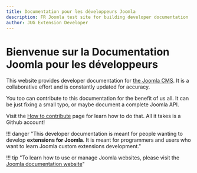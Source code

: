 ```yaml
---
title: Documentation pour les développeurs Joomla
description: FR Joomla test site for building developer documentation
author: JUG Extension Developer
---
```


# Bienvenue sur la Documentation Joomla pour les développeurs

This website provides developer documentation for [the Joomla CMS](https://www.joomla.org). It is a collaborative effort and is constantly updated for accuracy.

You too can contribute to this documentation for the benefit of us all. It can be just fixing a small typo, or maybe document a complete Joomla API. 

Visit the [How to contribute](./contribute/index.md) page for learn how to do that. All it takes is a Github account! 

!!! danger "This developer documentation is meant for people wanting to develop **extensions for Joomla**. It is meant for programmers and users who want to learn Joomla custom extensions development."

!!! tip "To learn how to use or manage Joomla websites, please visit the [Joomla documentation website](https://docs.joomla.org)"
